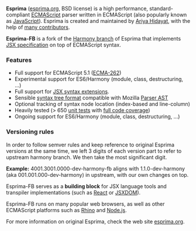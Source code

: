 **Esprima** ([esprima.org](http://esprima.org), BSD license) is a high performance,
standard-compliant [ECMAScript](http://www.ecma-international.org/publications/standards/Ecma-262.htm)
parser written in ECMAScript (also popularly known as
[JavaScript](http://en.wikipedia.org/wiki/JavaScript>JavaScript)).
Esprima is created and maintained by [Ariya Hidayat](http://twitter.com/ariyahidayat),
with the help of [many contributors](https://github.com/ariya/esprima/contributors).

**Esprima-FB** is a fork of the [Harmony branch](https://github.com/ariya/esprima/tree/harmony) of Esprima that implements [JSX specification](https://github.com/facebook/jsx) on top of ECMAScript syntax.

### Features

- Full support for ECMAScript 5.1 ([ECMA-262](http://www.ecma-international.org/publications/standards/Ecma-262.htm))
- Experimental support for ES6/Harmony (module, class, destructuring, ...)
- Full support for [JSX syntax extensions](https://github.com/facebook/jsx).
- Sensible [syntax tree format](https://github.com/facebook/jsx/blob/master/AST.md) compatible with Mozilla
[Parser AST](https://developer.mozilla.org/en/SpiderMonkey/Parser_API)
- Optional tracking of syntax node location (index-based and line-column)
- Heavily tested (> 650 [unit tests](http://esprima.org/test/) with [full code coverage](http://esprima.org/test/coverage.html))
- Ongoing support for ES6/Harmony (module, class, destructuring, ...)

### Versioning rules

In order to follow semver rules and keep reference to original Esprima versions at the same time, we left 3 digits of each version part to refer to upstream harmony branch. We then take the most significant digit.

**Example:** 4001.3001.0000-dev-harmony-fb aligns with 1.1.0-dev-harmony (aka 001.001.000-dev-harmony) in upstream, with our own changes on top.

Esprima-FB serves as a **building block** for JSX language tools and transpiler implementations (such as [React](https://github.com/facebook/react) or [JSXDOM](https://github.com/vjeux/jsxdom)).

Esprima-FB runs on many popular web browsers, as well as other ECMAScript platforms such as
[Rhino](http://www.mozilla.org/rhino) and [Node.js](https://npmjs.org/package/esprima).

For more information on original Esprima, check the web site [esprima.org](http://esprima.org).
